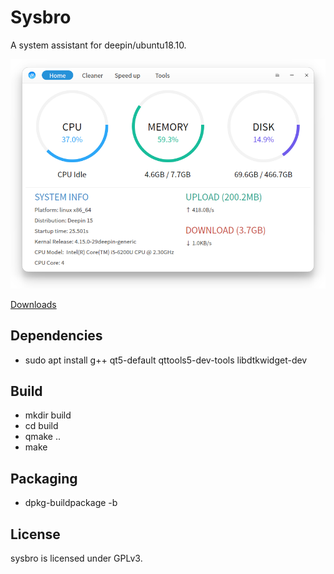# Sysbro

A system assistant for deepin/ubuntu18.10.

![](screenshots/20190327025127.png)

[Downloads](https://github.com/rekols/sysbro/releases)

## Dependencies

* sudo apt install g++ qt5-default qttools5-dev-tools libdtkwidget-dev

## Build

* mkdir build
* cd build
* qmake ..
* make

## Packaging

* dpkg-buildpackage -b

## License

sysbro is licensed under GPLv3.
